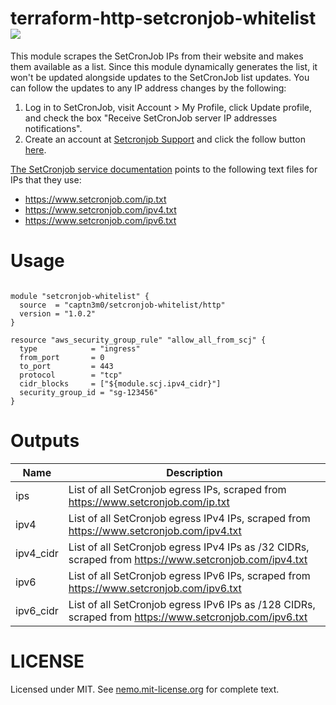 # terraform-http-setcronjob-whitelist ![](https://img.shields.io/badge/license-MIT-blue.svg)

This module scrapes the SetCronJob IPs from their website and makes them available as a list. Since this module dynamically generates the list, it won't be updated alongside updates to the SetCronJob list updates. You can follow the updates to any IP address changes by the following:

1. Log in to SetCronJob, visit Account > My Profile, click Update profile, and check the box "Receive SetCronJob server IP addresses notifications".
2. Create an account at [Setcronjob Support](https://setcronjob.zendesk.com/auth/v2/login/registration) and click the follow button [here](https://support.setcronjob.com/hc/en-us/articles/219802207-SetCronJob-IP-addresses-list).

[The SetCronjob service documentation](https://support.setcronjob.com/hc/en-us/articles/219802207-SetCronJob-IP-addresses-list) points to the following text files for IPs that they use:

-   https://www.setcronjob.com/ip.txt
-   https://www.setcronjob.com/ipv4.txt
-   https://www.setcronjob.com/ipv6.txt

# Usage

```hcl

module "setcronjob-whitelist" {
  source  = "captn3m0/setcronjob-whitelist/http"
  version = "1.0.2"
}

resource "aws_security_group_rule" "allow_all_from_scj" {
  type            = "ingress"
  from_port       = 0
  to_port         = 443
  protocol        = "tcp"
  cidr_blocks     = ["${module.scj.ipv4_cidr}"]
  security_group_id = "sg-123456"
}
```

# Outputs

| Name      | Description                                                                                            |
| --------- | ------------------------------------------------------------------------------------------------------ |
| ips       | List of all SetCronjob egress IPs, scraped from https://www.setcronjob.com/ip.txt                      |
| ipv4      | List of all SetCronjob egress IPv4 IPs, scraped from https://www.setcronjob.com/ipv4.txt               |
| ipv4_cidr | List of all SetCronjob egress IPv4 IPs as /32 CIDRs, scraped from https://www.setcronjob.com/ipv4.txt  |
| ipv6      | List of all SetCronjob egress IPv6 IPs, scraped from https://www.setcronjob.com/ipv6.txt               |
| ipv6_cidr | List of all SetCronjob egress IPv6 IPs as /128 CIDRs, scraped from https://www.setcronjob.com/ipv6.txt |

# LICENSE

Licensed under MIT. See [nemo.mit-license.org](https://nemo.mit-license.org/) for complete text.
